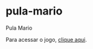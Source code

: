 # pula-mario
 Pula Mario

Para acessar o jogo, <a href="https://GOSHA7cc.github.io/mario-jump/game.html" target="_blank" rel="external">clique aqui</a>.</p>
